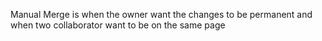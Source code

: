 Manual Merge is when the owner want the changes to be permanent and when two collaborator want to be on the same page